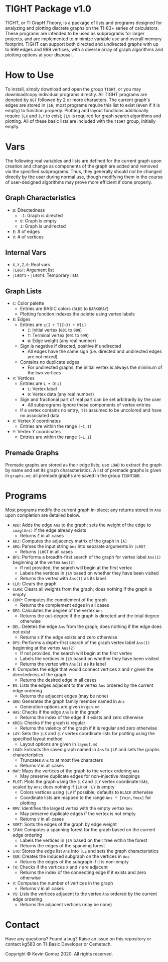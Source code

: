# TIGHT Package v1.0
TIGHT, or TI GrapH Theory, is a package of lists and programs designed for analyzing and plotting discrete graphs on the TI-83+ series of calculators. These programs are intended to be used as subprograms for larger projects, and are implemented to minimize variable use and overall memory footprint. TIGHT can support both directed and undirected graphs with up to 999 edges and 999 vertices, with a diverse array of graph algorithms and plotting options at your disposal.

# How to Use

To install, simply download and open the group `TIGHT`, or you may download/copy individual programs directly. All TIGHT programs are denoted by `θGT` followed by 2 or more characters. The current graph's edges are stored in `|LE`; most programs require this list to exist (even if it is empty) to function properly. Plotting and layout functions additionally require `|LX` and `|LY` to exist; `|LV` is required for graph search algorithms and plotting. All of these basic lists are included with the `TIGHT` group, initially empty.

# Vars
The following real variables and lists are defined for the current graph upon creation and change as components of the graph are added and removed via the specified subprograms. Thus, they generally should _not_ be changed directly by the user during normal use, though modifying them in the course of user-designed algorithms may prove more efficient if done properly.

## Graph Characteristics
* `D`: Directedness
	* `-1`: Graph is directed
	* `0`: Graph is empty
	* `1`: Graph is undirected
* `E`: # of edges
* `V`: # of vertices

## Internal Vars
* `X,Y,Z,θ`: Real vars
* `|LθGT`: Argument list
* `|LθGT1` - `|LθGT4`: Temporary lists

## Graph Lists
*	`C`: Color palette
	* Entries are BASIC colors (`BLUE` to `DARKGRAY`)
	* Plotting function indexes the palette using vertex labels
* `E`: Edges
	* Entries are `±(I + T|E~3) + W[i]`
		* `I`: Initial vertex (`001` to `999`)
		* `T`: Terminal vertex (`001` to `999`)
		* `W`: Edge weight (any real number)
	* Sign is negative if directed, positive if undirected
		* All edges have the same sign (i.e. directed and undirected edges are not mixed)
	* Contains no duplicate edges
		* For undirected graphs, the initial vertex is always the minimum of the two vertices
* `V`: Vertices
	* Entries are `L + D[i]`
		* `L`: Vertex label
		* `D`: Vertex data (any real number)
	* Sign and fractional part of real part can be set arbitrarily by the user
		* All subprograms ignore these components of vertex entries
	* If a vertex contains no entry, it is assumed to be uncolored and have no associated data
* `X`: Vertex X coordinates
	* Entries are within the range `[~1,1]`
* `Y`: Vertex Y coordinates
	* Entries are within the range `[~1,1]`

## Premade Graphs
Premade graphs are stored as their edge lists; use `LOAD` to extract the graph by name and set its graph characteristics.
A list of premade graphs is given in `graphs.md`; all premade graphs are saved in the group `TIGHTGDB`.

# Programs
Most programs modify the current graph in-place; any returns stored in `Ans` upon completion are detailed below.
* `ADD`: Adds the edge `Ans` to the graph; sets the weight of the edge to `imag(Ans)` if the edge already exists
	* Returns `E` in all cases
* `ADJ`: Computes the adjacency matrix of the graph in `[A]`
* `ARG`: Parses the input string `Ans` into separate arguments in `|LθGT`
	* Returns `|LθGT` in all cases
* `BFS`: Performs a breadth-first search of the graph for vertex label `Ans(1)` beginning at the vertex `Ans(2)`
	* If not provided, the search will begin at the first vertex
	* Labels the vertices in `|LV` based on whether they have been visited
	* Returns the vertex with `Ans(1)` as its label
* `CLR`: Clears the graph
* `CLRW`: Clears all weights from the graph; does nothing if the graph is empty
* `COMP`: Computes the complement of the graph
	* Returns the complement edges in all cases
* `DEG`: Calculates the degree of the vertex `Ans`
	* Returns the out-degree if the graph is directed and the total degree otherwise
* `DEL`: Deletes the edge `Ans` from the graph; does nothing if the edge does not exist
	* Returns `E` if the edge exists and zero otherwise
* `DFS`: Performs a depth-first search of the graph vertex label `Ans(1)` beginning at the vertex `Ans(2)`
	* If not provided, the search will begin at the first vertex
	* Labels the vertices in `|LV` based on whether they have been visited
	* Returns the vertex with `Ans(1)` as its label
* `E`: Computes the edge that would connect vertices `X` and `Y` given the directedness of the graph
	* Returns the desired edge in all cases
* `ES`: Lists the edges adjacent to the vertex `Ans` ordered by the current edge ordering
	* Returns the adjacent edges (may be none)
* `GEN`: Generates the graph family member named in `Ans`
	* Generation options are given in `gen.md`
* `HAS`: Checks if the edge `Ans` is in the graph
	* Returns the index of the edge if it exists and zero otherwise
* `KREG`: Checks if the graph is regular
	* Returns the valency of the graph if it is regular and zero otherwise
* `LAY`: Sets the `|LX` and `|LY` vertex coordinate lists for plotting using the specified layout method
	* Layout options are given in `layout.md`
* `LOAD`: Extracts the saved graph named in `Ans` to `|LE` and sets the graphs characteristics
	* Truncates `Ans` to at most five characters
	* Returns `V` in all cases
* `MAP`: Maps the vertices of the graph to the vertex ordering `Ans`
	* May preserve duplicate edges for non-injective mappings
* `PLOT`: Plots the graph using the `|LX` and `|LY` vertex coordinate lists, scaled by `Ans`; does nothing if `|LX` or `|LY` is empty
	* Colors vertices using `|LV` if possible; defaults to `BLACK` otherwise
	* Coordinate lists are mapped to the range `Ans * [Ymin,Ymax]` for plotting
* `RMV`: Identifies the largest vertex with the empty vertex `Ans`
	* May preserve duplicate edges if the vertex is not empty
	* Returns `V` in all cases
* `SORT`: Sorts the edges of the graph by edge weight
* `SPAN`: Computes a spanning forest for the graph based on the current edge ordering
	* Labels the vertices in `|LV` based on their tree within the forest
	* Returns the edges of the spanning forest
* `STO`: Stores the edge list `Ans` into `|LE` and sets the graph characteristics
* `SUB`: Creates the induced subgraph on the vertices in `Ans`
	* Returns the edges of the subgraph if it is non-empty
* `TO`: Checks if the vertices `X` and `Y` are adjacent
	* Returns the index of the connecting edge if it exists and zero otherwise
* `V`: Computes the number of vertices in the graph
	* Returns `V` in all cases
* `VS`: Lists the vertices adjacent to the vertex `Ans` ordered by the current edge ordering
	* Returns the adjacent vertices (may be none)

# Contact
Have any questions? Found a bug?
Raise an issue on this repository or contact kg583 on TI-Basic Developer or Cemetech.

Copyright © Kevin Gomez 2020. All rights reserved.

